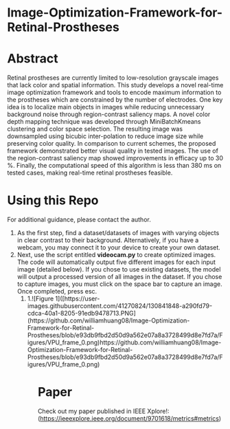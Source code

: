 # Image-Optimization-Framework-for-Retinal-Prostheses

# Abstract
Retinal prostheses are currently limited to low-resolution grayscale images that lack color and spatial information. This study develops a novel real-time image optimization framework and tools to encode maximum information to the prostheses which are constrained by the number of electrodes. One key idea is to localize main objects in images while reducing unnecessary background noise through region-contrast saliency maps. A novel color depth mapping technique was developed through MiniBatchKmeans clustering and color space selection. The resulting image was downsampled using bicubic inter-polation to reduce image size while preserving color quality. In comparison to current schemes, the proposed framework demonstrated better visual quality in tested images. The use of the region-contrast saliency map showed improvements in efficacy up to 30 %. Finally, the computational speed of this algorithm is less than 380 ms on tested cases, making real-time retinal prostheses feasible.

# Using this Repo
For additional guidance, please contact the author.
<ol>
  <li> As the first step, find a dataset/datasets of images with varying objects in clear contrast to their background. Alternatively, if you have a webcam, you may connect it to your device to create your own dataset.
  <li> Next, use the script entitled <b>videocam.py</b> to create optimized images. The code will automatically output five different images for each input image (detailed below). If you chose to use existing datasets, the model will output a processed version of all images in the dataset. If you chose to capture images, you must click on the space bar to capture an image. Once completed, press esc.
    <ol>
      <li> 1.![Figure 1]([https://user-images.githubusercontent.com/41270824/130841848-a290fd79-cdca-40a1-8205-91edb9478713.PNG](https://github.com/williamhuang08/Image-Optimization-Framework-for-Retinal-Prostheses/blob/e93db9fbd2d50d9a562e07a8a3728499d8e7fd7a/Figures/VPU_frame_0.png)https://github.com/williamhuang08/Image-Optimization-Framework-for-Retinal-Prostheses/blob/e93db9fbd2d50d9a562e07a8a3728499d8e7fd7a/Figures/VPU_frame_0.png)

<ol>

# Paper
Check out my paper published in IEEE Xplore!: (https://ieeexplore.ieee.org/document/9701618/metrics#metrics)
